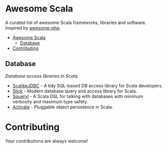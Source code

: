 Awesome Scala
=============

A curated list of awesome Scala frameworks, libraries and software. Inspired by [awesome-php](https://github.com/ziadoz/awesome-php).

- [Awesome Scala](#awesome-scala)
    - [Database](#database)
- [Contributing](#contributing)

## Database

*Database access libraries in Scala.*

* [ScalikeJDBC](https://github.com/scalikejdbc/scalikejdbc) - A tidy SQL-based DB access library for Scala developers.
* [Slick](https://github.com/slick/slick) - Modern database query and access library for Scala.
* [Squeryl](https://github.com/squeryl/squeryl) - A Scala DSL for talking with databases with minimum verbosity and maximum type safety.
* [Activate](https://github.com/fwbrasil/activate) - Pluggable object persistence in Scala.

# Contributing

Your contributions are always welcome!
